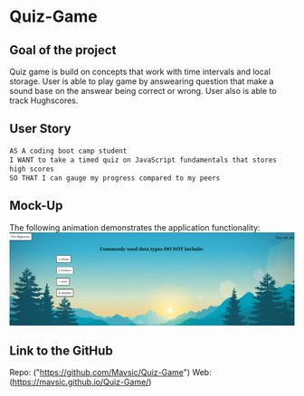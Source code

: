 # Quiz-Game

## Goal of the project

Quiz game is build on concepts that work with time intervals and local storage. User is able to play game by answearing
question that make a sound base on the answear being correct or wrong. User also is able to track Hughscores.

## User Story

```
AS A coding boot camp student
I WANT to take a timed quiz on JavaScript fundamentals that stores high scores
SO THAT I can gauge my progress compared to my peers
```

## Mock-Up

The following animation demonstrates the application functionality:
![Image of a web site](/Screenshot%202022-10-24%20114814.png)

## Link to the GitHub

Repo: ("https://github.com/Mavsic/Quiz-Game")
Web: (https://mavsic.github.io/Quiz-Game/)
